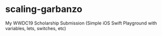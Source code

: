 # scaling-garbanzo
My WWDC19 Scholarship Submission (Simple iOS Swift Playground with variables, lets, switches, etc)
